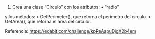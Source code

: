1) Crea una clase “Circulo” con los atributos:
  • “radio”

  y los métodos:
    • GetPerimeter(), que retorna el perímetro del círculo.
    • GetArea(), que retorna el área del círculo.

Referencia: https://edabit.com/challenge/kpReAapuDjgX2b4em
